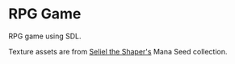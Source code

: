 # RPG Game
RPG game using SDL.

Texture assets are from [Seliel the Shaper's](https://seliel-the-shaper.itch.io/) Mana Seed collection.
